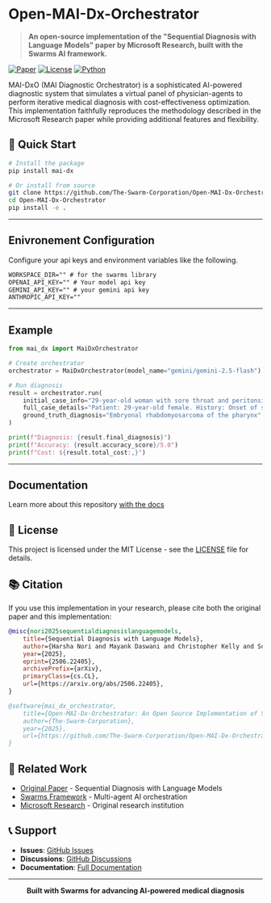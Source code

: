 # Open-MAI-Dx-Orchestrator

> **An open-source implementation of the "Sequential Diagnosis with Language Models" paper by Microsoft Research, built with the Swarms AI framework.**

[![Paper](https://img.shields.io/badge/Paper-arXiv:2506.22405-red.svg)](https://arxiv.org/abs/2506.22405)
[![License](https://img.shields.io/badge/License-MIT-blue.svg)](LICENSE)
[![Python](https://img.shields.io/badge/Python-3.8+-green.svg)](https://python.org)

MAI-DxO (MAI Diagnostic Orchestrator) is a sophisticated AI-powered diagnostic system that simulates a virtual panel of physician-agents to perform iterative medical diagnosis with cost-effectiveness optimization. This implementation faithfully reproduces the methodology described in the Microsoft Research paper while providing additional features and flexibility.

## 🚀 Quick Start

```bash
# Install the package
pip install mai-dx

# Or install from source
git clone https://github.com/The-Swarm-Corporation/Open-MAI-Dx-Orchestrator.git
cd Open-MAI-Dx-Orchestrator
pip install -e .
```

---- 

## Enivronement Configuration
Configure your api keys and environment variables like the following. 

```txt
WORKSPACE_DIR="" # for the swarms library
OPENAI_API_KEY="" # Your model api key
GEMINI_API_KEY="" # your gemini api key
ANTHROPIC_API_KEY=""
```

----

## Example

```python
from mai_dx import MaiDxOrchestrator

# Create orchestrator
orchestrator = MaiDxOrchestrator(model_name="gemini/gemini-2.5-flash")

# Run diagnosis
result = orchestrator.run(
    initial_case_info="29-year-old woman with sore throat and peritonsillar swelling...",
    full_case_details="Patient: 29-year-old female. History: Onset of sore throat...",
    ground_truth_diagnosis="Embryonal rhabdomyosarcoma of the pharynx"
)

print(f"Diagnosis: {result.final_diagnosis}")
print(f"Accuracy: {result.accuracy_score}/5.0")
print(f"Cost: ${result.total_cost:,}")
```

--- 

## Documentation

Learn more about this repository [with the docs](DOCS.md)

## 📄 License

This project is licensed under the MIT License - see the [LICENSE](LICENSE) file for details.

## 📚 Citation

If you use this implementation in your research, please cite both the original paper and this implementation:

```bibtex
@misc{nori2025sequentialdiagnosislanguagemodels,
    title={Sequential Diagnosis with Language Models}, 
    author={Harsha Nori and Mayank Daswani and Christopher Kelly and Scott Lundberg and Marco Tulio Ribeiro and Marc Wilson and Xiaoxuan Liu and Viknesh Sounderajah and Jonathan Carlson and Matthew P Lungren and Bay Gross and Peter Hames and Mustafa Suleyman and Dominic King and Eric Horvitz},
    year={2025},
    eprint={2506.22405},
    archivePrefix={arXiv},
    primaryClass={cs.CL},
    url={https://arxiv.org/abs/2506.22405}, 
}

@software{mai_dx_orchestrator,
    title={Open-MAI-Dx-Orchestrator: An Open Source Implementation of Sequential Diagnosis with Language Models},
    author={The-Swarm-Corporation},
    year={2025},
    url={https://github.com/The-Swarm-Corporation/Open-MAI-Dx-Orchestrator.git}
}
```

## 🔗 Related Work

- [Original Paper](https://arxiv.org/abs/2506.22405) - Sequential Diagnosis with Language Models
- [Swarms Framework](https://github.com/kyegomez/swarms) - Multi-agent AI orchestration
- [Microsoft Research](https://www.microsoft.com/en-us/research/) - Original research institution

## 📞 Support

- **Issues**: [GitHub Issues](https://github.com/The-Swarm-Corporation/Open-MAI-Dx-Orchestrator/issues)
- **Discussions**: [GitHub Discussions](https://github.com/The-Swarm-Corporation/Open-MAI-Dx-Orchestrator/discussions)
- **Documentation**: [Full Documentation](https://docs.swarms.world)

---

<p align="center">
  <strong>Built with Swarms for advancing AI-powered medical diagnosis</strong>
</p>
